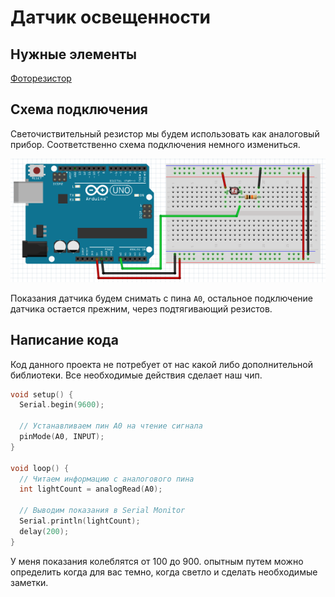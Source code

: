 # Датчик освещенности

## Нужные элементы

[Фоторезистор](https://www.aliexpress.com/item/32760631393.html)

## Схема подключения

Светочиствительный резистор мы будем использовать как аналоговый прибор. Соответственно схема подключения немного измениться.

![light sensitive resistor](../img/02/light-sensitive-resistor.png)

Показания датчика будем снимать с пина ```A0```, остальное подключение датчика остается прежним, через подтягивающий резистов.

## Написание кода

Код данного проекта не потребует от нас какой либо дополнительной библиотеки. Все необходимые действия сделает наш чип.

```cpp
void setup() {
  Serial.begin(9600);

  // Устанавливаем пин A0 на чтение сигнала
  pinMode(A0, INPUT);
}

void loop() {
  // Читаем информацию с аналогового пина
  int lightCount = analogRead(A0);

  // Выводим показания в Serial Monitor
  Serial.println(lightCount);
  delay(200);
}
```

У меня показания колеблятся от 100 до 900. опытным путем можно определить когда для вас темно, когда светло и сделать необходимые заметки.
